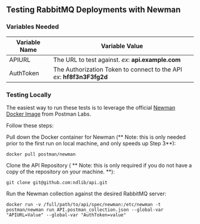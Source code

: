 ## Testing RabbitMQ Deployments with Newman

### Variables Needed
Variable Name | Variable Value
------------- | ---------------
APIURL | The URL to test against. *ex*: **api.example.com**
AuthToken | The Authorization Token to connect to the API *ex*: **hf8f3n3F3fg2d**


### Testing Locally

The easiest way to run these tests is to leverage the official [Newman Docker Image](https://hub.docker.com/r/postman/newman) from Postman Labs.

Follow these steps:

Pull down the Docker container for Newman (** Note: this is only needed prior to the first run on local machine, and only speeds up Step 3**):
 ``` console
docker pull postman/newman
```

Clone the API Repository ( ** Note: this is only required if you do not have a copy of the repository on your machine. **):
 ``` console
git clone git@github.com:ndlib/api.git
```

Run the Newman collection against the desired RabbitMQ server:

 ``` console
docker run -v /full/path/to/api/spec/newman:/etc/newman -t postman/newman run API.postman_collection.json --global-var "APIURL=Value" --global-var "AuthToken=value"
```
